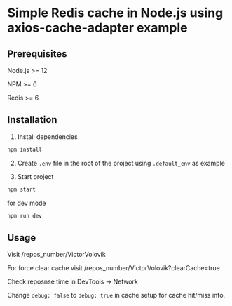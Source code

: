 # Simple Redis cache in Node.js using axios-cache-adapter example

## Prerequisites

Node.js >= 12

NPM >= 6

Redis >= 6

## Installation

1. Install dependencies

```bash
npm install
```

2. Create `.env` file in the root of the project using `.default_env` as example

3. Start project

```bash
npm start
```

for dev mode

```bash
npm run dev
```

## Usage

Visit /repos_number/VictorVolovik

For force clear cache visit /repos_number/VictorVolovik?clearCache=true

Check reposnse time in DevTools -> Network

Change `debug: false` to `debug: true` in cache setup for cache hit/miss info.

